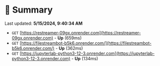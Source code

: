 # 📖 Summary
Last updated: **5/15/2024, 9:40:34 AM**

- `GET` [https://restreamer-09gx.onrender.com](https://restreamer-09gx.onrender.com) - **Up** (659ms)
- `GET` [https://filestreambot-b5k6.onrender.com/](https://filestreambot-b5k6.onrender.com/) - **Up** (362ms)
- `GET` [https://jupyterlab-python3-12-3.onrender.com](https://jupyterlab-python3-12-3.onrender.com) - **Up** (134ms)
